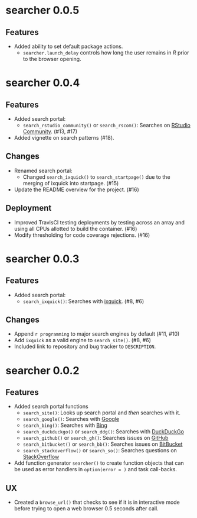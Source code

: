 # searcher 0.0.5

## Features

- Added ability to set default package actions.
  - `searcher.launch_delay` controls how long the user remains in _R_ prior
    to the browser opening. 

# searcher 0.0.4

## Features

- Added search portal:
    - `search_rstudio_community()` or `search_rscom()`: Searches on [RStudio Community](https://community.rstudio.com/search). 
      (#13, #17)
- Added vignette on search patterns (#18).

## Changes

- Renamed search portal:
    - Changed `search_ixquick()` to `search_startpage()` due to the 
      merging of ixquick into startpage. (#15)
- Update the README overview for the project. (#16)

## Deployment

- Improved TravisCI testing deployments by testing across an array and using
  all CPUs allotted to build the container. (#16)
- Modify thresholding for code coverage rejections. (#16)

# searcher 0.0.3

## Features

- Added search portal:
    - `search_ixquick()`: Searches with [ixquick](https://www.ixquick.com/). (#8, #6)

## Changes

- Append `r programming` to major search engines by default (#11, #10)
- Add `ixquick` as a valid engine to `search_site()`. (#8, #6)
- Included link to repository and bug tracker to `DESCRIPTION`.

# searcher 0.0.2

## Features

- Added search portal functions
    - `search_site()`: Looks up search portal and _then_ searches with it.
    - `search_google()`: Searches with [Google](https://google.com/)
    - `search_bing()`: Searches with [Bing](https://www.bing.com)
    - `search_duckduckgo()` or `search_ddg()`: Searches with [DuckDuckGo](https://duckduckgo.com/)
    - `search_github()` or `search_gh()`: Searches issues on [GitHub](https://github.com/)
    - `search_bitbucket()` or `search_bb()`: Searches issues on [BitBucket](https://bitbucket.com/)
    - `search_stackoverflow()` or `search_so()`: Searches questions on [StackOverflow](https://stackoverflow.com/)
- Add function generator `searcher()` to create function objects that can be
  used as error handlers in `option(error = )` and task call-backs.

## UX

- Created a `browse_url()` that checks to see if it is in interactive mode before
  trying to open a web browser 0.5 seconds after call. 
